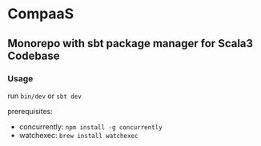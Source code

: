 # CompaaS

## Monorepo with sbt package manager for Scala3 Codebase

### Usage

run `bin/dev` or `sbt dev`

prerequisites:

* concurrently: `npm install -g concurrently`
* watchexec: `brew install watchexec`
